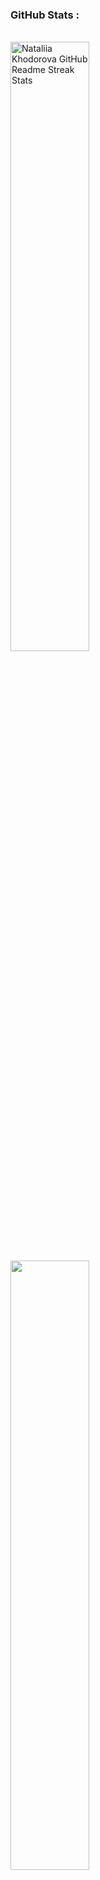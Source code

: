 ### GitHub Stats :
<br>
<div>
<img height="50%" width="auto" src="http://github-readme-streak-stats.herokuapp.com?user=ICxodnik&hide_border=true&background=00000000&currStreakLabel=000000&date_format=j%20M%5B%20Y%5D" alt="Nataliia Khodorova GitHub Readme Streak Stats" /> 
<img height="50%" width="auto" src="https://github-readme-stats.vercel.app/api/top-langs/?username=ICxodnik&layout=compact&theme=buefy&hide_border=true" />
  
</div>
<br>




